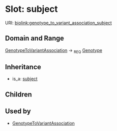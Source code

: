 # Slot: subject




URI: [biolink:genotype_to_variant_association_subject](https://w3id.org/biolink/vocab/genotype_to_variant_association_subject)
## Domain and Range

[GenotypeToVariantAssociation](GenotypeToVariantAssociation.md) ->  <sub>REQ</sub> [Genotype](Genotype.md)
## Inheritance

 *  is_a: [subject](subject.md)
## Children

## Used by

 * [GenotypeToVariantAssociation](GenotypeToVariantAssociation.md)

